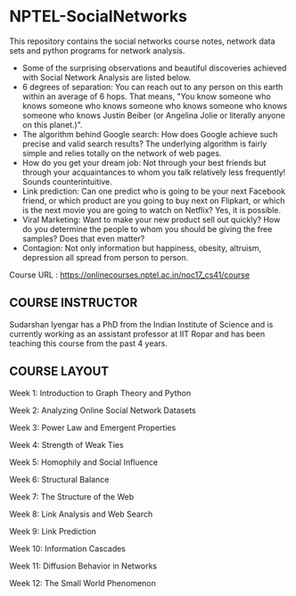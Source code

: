 # NPTEL-SocialNetworks
This repository contains the social networks course notes, network data sets and python programs for network analysis.  
* Some of the surprising observations and beautiful discoveries achieved with Social Network Analysis are listed below. 
* 6 degrees of separation: You can reach out to any person on this earth within an average of 6 hops. That means, "You know someone who knows someone who knows someone who knows someone who knows someone who knows Justin Beiber (or Angelina Jolie or literally anyone on this planet.)".
* The algorithm behind Google search: How does Google achieve such precise and valid search results? The underlying algorithm is fairly simple and relies totally on the network of web pages.
* How do you get your dream job: Not through your best friends but through your acquaintances to whom you talk relatively less frequently! Sounds counterintuitive.
* Link prediction: Can one predict who is going to be your next Facebook friend, or which product are you going to buy next on Flipkart, or which is the next movie you are going to watch on Netflix? Yes, it is possible.
* Viral Marketing: Want to make your new product sell out quickly? How do you determine the people to whom you should be giving the free samples? Does that even matter? 
* Contagion: Not only information but happiness, obesity, altruism, depression all spread from person to person.

Course URL : https://onlinecourses.nptel.ac.in/noc17_cs41/course

## COURSE INSTRUCTOR

Sudarshan Iyengar has a PhD from the Indian Institute of Science and is currently working as an assistant professor at IIT Ropar and has been teaching this course from the past 4 years.

## COURSE LAYOUT
Week 1:
Introduction to Graph Theory and Python

Week 2:
Analyzing Online Social Network Datasets

Week 3:
Power Law and Emergent Properties

Week 4:
Strength of Weak Ties

Week 5:
Homophily and Social Influence

Week 6:
Structural Balance

Week 7:
The Structure of the Web

Week 8:
Link Analysis and Web Search

Week 9:
Link Prediction

Week 10:
Information Cascades

Week 11:
Diffusion Behavior in Networks

Week 12:
The Small World Phenomenon
